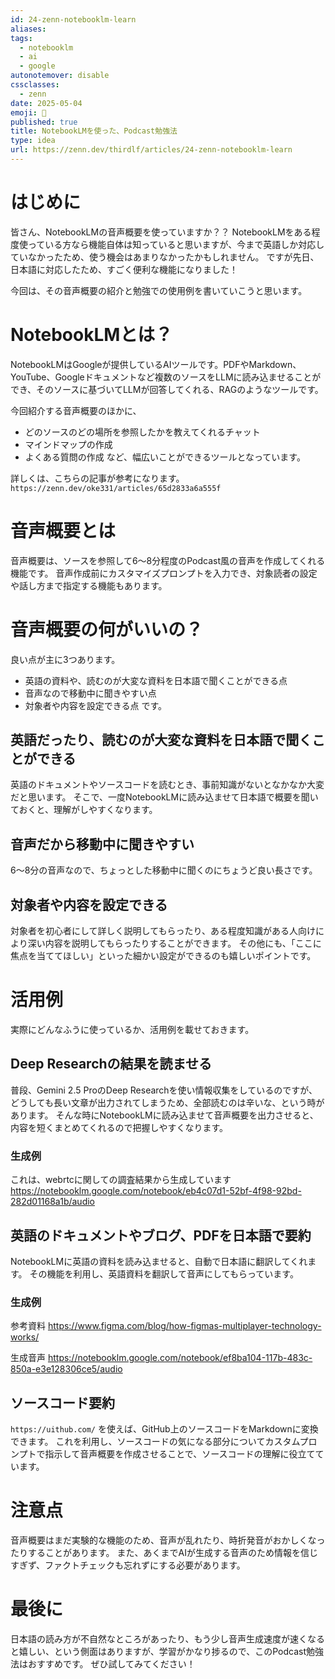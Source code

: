 ```yaml
---
id: 24-zenn-notebooklm-learn
aliases: 
tags:
  - notebooklm
  - ai
  - google
autonotemover: disable
cssclasses:
  - zenn
date: 2025-05-04
emoji: 📕
published: true
title: NotebookLMを使った、Podcast勉強法
type: idea
url: https://zenn.dev/thirdlf/articles/24-zenn-notebooklm-learn
---
```


# はじめに
皆さん、NotebookLMの音声概要を使っていますか？？
NotebookLMをある程度使っている方なら機能自体は知っていると思いますが、今まで英語しか対応していなかったため、使う機会はあまりなかったかもしれません。
ですが先日、日本語に対応したため、すごく便利な機能になりました！

今回は、その音声概要の紹介と勉強での使用例を書いていこうと思います。

# NotebookLMとは？
NotebookLMはGoogleが提供しているAIツールです。PDFやMarkdown、YouTube、Googleドキュメントなど複数のソースをLLMに読み込ませることができ、そのソースに基づいてLLMが回答してくれる、RAGのようなツールです。

今回紹介する音声概要のほかに、
* どのソースのどの場所を参照したかを教えてくれるチャット
* マインドマップの作成
* よくある質問の作成
など、幅広いことができるツールとなっています。

詳しくは、こちらの記事が参考になります。
`https://zenn.dev/oke331/articles/65d2833a6a555f`

# 音声概要とは
音声概要は、ソースを参照して6～8分程度のPodcast風の音声を作成してくれる機能です。
音声作成前にカスタマイズプロンプトを入力でき、対象読者の設定や話し方まで指定する機能もあります。

# 音声概要の何がいいの？
良い点が主に3つあります。
* 英語の資料や、読むのが大変な資料を日本語で聞くことができる点
* 音声なので移動中に聞きやすい点
* 対象者や内容を設定できる点
です。

## 英語だったり、読むのが大変な資料を日本語で聞くことができる
英語のドキュメントやソースコードを読むとき、事前知識がないとなかなか大変だと思います。
そこで、一度NotebookLMに読み込ませて日本語で概要を聞いておくと、理解がしやすくなります。

## 音声だから移動中に聞きやすい
6～8分の音声なので、ちょっとした移動中に聞くのにちょうど良い長さです。

## 対象者や内容を設定できる
対象者を初心者にして詳しく説明してもらったり、ある程度知識がある人向けにより深い内容を説明してもらったりすることができます。
その他にも、「ここに焦点を当ててほしい」といった細かい設定ができるのも嬉しいポイントです。

# 活用例
実際にどんなふうに使っているか、活用例を載せておきます。

## Deep Researchの結果を読ませる
普段、Gemini 2.5 ProのDeep Researchを使い情報収集をしているのですが、どうしても長い文章が出力されてしまうため、全部読むのは辛いな、という時があります。
そんな時にNotebookLMに読み込ませて音声概要を出力させると、内容を短くまとめてくれるので把握しやすくなります。

### 生成例
これは、webrtcに関しての調査結果から生成しています
https://notebooklm.google.com/notebook/eb4c07d1-52bf-4f98-92bd-282d01168a1b/audio

## 英語のドキュメントやブログ、PDFを日本語で要約
NotebookLMに英語の資料を読み込ませると、自動で日本語に翻訳してくれます。
その機能を利用し、英語資料を翻訳して音声にしてもらっています。

### 生成例
参考資料
https://www.figma.com/blog/how-figmas-multiplayer-technology-works/

生成音声
https://notebooklm.google.com/notebook/ef8ba104-117b-483c-850a-e3e128306ce5/audio

## ソースコード要約
`https://uithub.com/` を使えば、GitHub上のソースコードをMarkdownに変換できます。
これを利用し、ソースコードの気になる部分についてカスタムプロンプトで指示して音声概要を作成させることで、ソースコードの理解に役立てています。

# 注意点
音声概要はまだ実験的な機能のため、音声が乱れたり、時折発音がおかしくなったりすることがあります。
また、あくまでAIが生成する音声のため情報を信じすぎず、ファクトチェックも忘れずにする必要があります。

# 最後に
日本語の読み方が不自然なところがあったり、もう少し音声生成速度が速くなると嬉しい、という側面はありますが、学習がかなり捗るので、このPodcast勉強法はおすすめです。
ぜひ試してみてください！